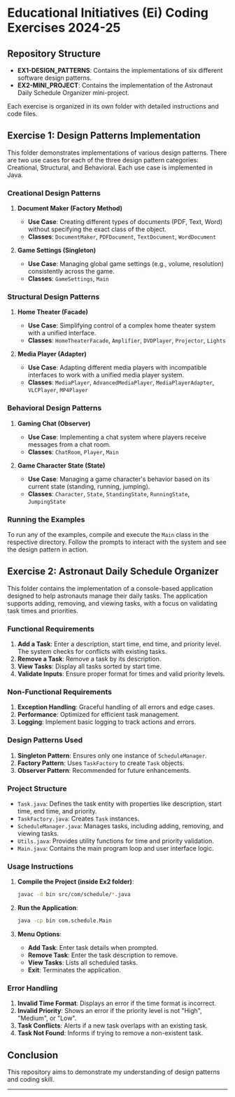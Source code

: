 # Educational Initiatives (Ei) Coding Exercises 2024-25

## Repository Structure

- **EX1-DESIGN_PATTERNS**: Contains the implementations of six different software design patterns.
- **EX2-MINI_PROJECT**: Contains the implementation of the Astronaut Daily Schedule Organizer mini-project.

Each exercise is organized in its own folder with detailed instructions and code files.

## Exercise 1: Design Patterns Implementation

This folder demonstrates implementations of various design patterns. There are two use cases for each of the three design pattern categories: Creational, Structural, and Behavioral. Each use case is implemented in Java.

### Creational Design Patterns

1. **Document Maker (Factory Method)**
   - **Use Case**: Creating different types of documents (PDF, Text, Word) without specifying the exact class of the object.
   - **Classes**: `DocumentMaker`, `PDFDocument`, `TextDocument`, `WordDocument`

2. **Game Settings (Singleton)**
   - **Use Case**: Managing global game settings (e.g., volume, resolution) consistently across the game.
   - **Classes**: `GameSettings`, `Main`

### Structural Design Patterns

1. **Home Theater (Facade)**
   - **Use Case**: Simplifying control of a complex home theater system with a unified interface.
   - **Classes**: `HomeTheaterFacade`, `Amplifier`, `DVDPlayer`, `Projector`, `Lights`

2. **Media Player (Adapter)**
   - **Use Case**: Adapting different media players with incompatible interfaces to work with a unified media player system.
   - **Classes**: `MediaPlayer`, `AdvancedMediaPlayer`, `MediaPlayerAdapter`, `VLCPlayer`, `MP4Player`

### Behavioral Design Patterns

1. **Gaming Chat (Observer)**
   - **Use Case**: Implementing a chat system where players receive messages from a chat room.
   - **Classes**: `ChatRoom`, `Player`, `Main`

2. **Game Character State (State)**
   - **Use Case**: Managing a game character's behavior based on its current state (standing, running, jumping).
   - **Classes**: `Character`, `State`, `StandingState`, `RunningState`, `JumpingState`

### Running the Examples

To run any of the examples, compile and execute the `Main` class in the respective directory. Follow the prompts to interact with the system and see the design pattern in action.

## Exercise 2: Astronaut Daily Schedule Organizer

This folder contains the implementation of a console-based application designed to help astronauts manage their daily tasks. The application supports adding, removing, and viewing tasks, with a focus on validating task times and priorities.

### Functional Requirements

1. **Add a Task**: Enter a description, start time, end time, and priority level. The system checks for conflicts with existing tasks.
2. **Remove a Task**: Remove a task by its description.
3. **View Tasks**: Display all tasks sorted by start time.
4. **Validate Inputs**: Ensure proper format for times and valid priority levels.

### Non-Functional Requirements

1. **Exception Handling**: Graceful handling of all errors and edge cases.
2. **Performance**: Optimized for efficient task management.
3. **Logging**: Implement basic logging to track actions and errors.

### Design Patterns Used

1. **Singleton Pattern**: Ensures only one instance of `ScheduleManager`.
2. **Factory Pattern**: Uses `TaskFactory` to create `Task` objects.
3. **Observer Pattern**: Recommended for future enhancements.

### Project Structure

- `Task.java`: Defines the task entity with properties like description, start time, end time, and priority.
- `TaskFactory.java`: Creates `Task` instances.
- `ScheduleManager.java`: Manages tasks, including adding, removing, and viewing tasks.
- `Utils.java`: Provides utility functions for time and priority validation.
- `Main.java`: Contains the main program loop and user interface logic.

### Usage Instructions

1. **Compile the Project (inside Ex2 folder)**:
   ```bash
   javac -d bin src/com/schedule/*.java
   ```

2. **Run the Application**:
   ```bash
   java -cp bin com.schedule.Main
   ```

3. **Menu Options**:
   - **Add Task**: Enter task details when prompted.
   - **Remove Task**: Enter the task description to remove.
   - **View Tasks**: Lists all scheduled tasks.
   - **Exit**: Terminates the application.

### Error Handling

1. **Invalid Time Format**: Displays an error if the time format is incorrect.
2. **Invalid Priority**: Shows an error if the priority level is not "High", "Medium", or "Low".
3. **Task Conflicts**: Alerts if a new task overlaps with an existing task.
4. **Task Not Found**: Informs if trying to remove a non-existent task.
## Conclusion

This repository aims to demonstrate my understanding of design patterns and coding skill. 

---

